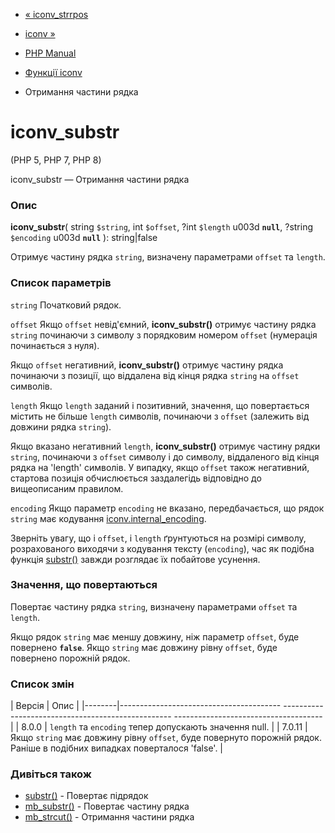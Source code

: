 - [« iconv_strrpos](function.iconv-strrpos.md)
- [iconv »](function.iconv.md)

- [PHP Manual](index.md)
- [Функції iconv](ref.iconv.md)
- Отримання частини рядка

# iconv_substr

(PHP 5, PHP 7, PHP 8)

iconv_substr — Отримання частини рядка

### Опис

**iconv_substr**(
string `$string`,
int `$offset`,
?int `$length` u003d **`null`**,
?string `$encoding` u003d **`null`**
): string\|false

Отримує частину рядка `string`, визначену параметрами `offset` та
`length`.

### Список параметрів

`string`
Початковий рядок.

`offset`
Якщо `offset` невід'ємний, **iconv_substr()** отримує частину рядка
`string` починаючи з символу з порядковим номером `offset` (нумерація
починається з нуля).

Якщо `offset` негативний, **iconv_substr()** отримує частину рядка
починаючи з позиції, що віддалена від кінця рядка `string` на `offset`
символів.

`length`
Якщо `length` заданий і позитивний, значення, що повертається містить не
більше `length` символів, починаючи з `offset` (залежить від довжини рядка
`string`).

Якщо вказано негативний `length`, **iconv_substr()** отримує частину
рядки `string`, починаючи з `offset` символу і до символу, віддаленого від
кінця рядка на 'length' символів. У випадку, якщо `offset` також
негативний, стартова позиція обчислюється заздалегідь відповідно до
вищеописаним правилом.

`encoding`
Якщо параметр `encoding` не вказано, передбачається, що рядок `string`
має кодування [iconv.internal_encoding](iconv.configuration.md).

Зверніть увагу, що і `offset`, і `length` ґрунтуються на розмірі
символу, розрахованого виходячи з кодування тексту (`encoding`),
час як подібна функція [substr()](function.substr.md) завжди
розглядає їх побайтове усунення.

### Значення, що повертаються

Повертає частину рядка `string`, визначену параметрами `offset` та
`length`.

Якщо рядок `string` має меншу довжину, ніж параметр `offset`, буде
повернено **`false`**. Якщо `string` має довжину рівну `offset`, буде
повернено порожній рядок.

### Список змін

| Версія | Опис |
|--------|---------------------------------------- -------------------------------------------------- -------------------------------------|
| 8.0.0 | `length` та `encoding` тепер допускають значення null. |
| 7.0.11 | Якщо `string` має довжину рівну `offset`, буде повернуто порожній рядок. Раніше в подібних випадках поверталося 'false'. |

### Дивіться також

- [substr()](function.substr.md) - Повертає підрядок
- [mb_substr()](function.mb-substr.md) - Повертає частину рядка
- [mb_strcut()](function.mb-strcut.md) - Отримання частини рядка
